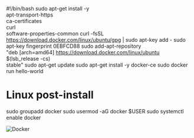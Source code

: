 
#!/bin/bash
sudo apt-get install -y \
    apt-transport-https \
    ca-certificates \
    curl \
    software-properties-common
curl -fsSL <https://download.docker.com/linux/ubuntu/gpg> | sudo apt-key add -
sudo apt-key fingerprint 0EBFCD88
sudo add-apt-repository \
   "deb [arch=amd64] <https://download.docker.com/linux/ubuntu> \
   $(lsb_release -cs) \
   stable"
sudo apt-get update
sudo apt-get install -y docker-ce
sudo docker run hello-world

# Linux post-install

sudo groupadd docker
sudo usermod -aG docker $USER
sudo systemctl enable docker


![Docker](https://user-images.githubusercontent.com/10111342/234973610-e6dc2b4e-8c6a-4180-92d2-8efd5f6aa688.png)
